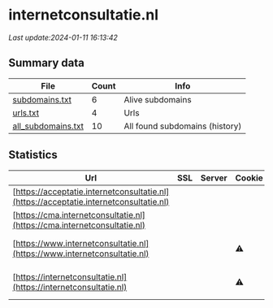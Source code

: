 # internetconsultatie.nl
*Last update:2024-01-11 16:13:42*
## Summary data
| File       | Count | Info |
|------------|-------|------|
|[subdomains.txt](/data/internetconsultatie/subdomains.txt)|6|Alive subdomains|
|[urls.txt](/data/internetconsultatie/urls.txt)|4|Urls|
|[all_subdomains.txt](/data/internetconsultatie/all_subdomains.txt)|10|All found subdomains (history)|
## Statistics
| Url | SSL | Server | Cookie | HSTS | CSP | XFO | XXP | RP | Tech |
|------------|-------|------|------|------|------|------|------|------|------|
|[https://acceptatie.internetconsultatie.nl](https://acceptatie.internetconsultatie.nl)| | | | | | | |:white_check_mark: |F5 BigIP|
|[https://cma.internetconsultatie.nl](https://cma.internetconsultatie.nl)| | | |:white_check_mark: |:white_check_mark: |:white_check_mark: |:white_check_mark: |HSTS|
|[https://www.internetconsultatie.nl](https://www.internetconsultatie.nl)| | |:warning: |:white_check_mark: |:warning: |:white_check_mark: |:white_check_mark: |:white_check_mark: |HSTS Microsoft ASP.N...|
|[https://internetconsultatie.nl](https://internetconsultatie.nl)| | |:warning: |:white_check_mark: |:warning: |:white_check_mark: |:white_check_mark: |:white_check_mark: |HSTS Microsoft ASP.N...|